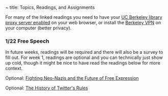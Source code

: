 ~ title: Topics, Readings, and Assignments

<!-- ASSIGNMENTS -->
<!-- | Essay | Proposal Due     | Proposal Approvals | Essay Due     | Peer Reviews Due |
|-------|------------------|--------------------|---------------|------------------|
| 1     | Thursday, 9/21   | Saturday, 9/23     | Sunday, 10/1  | Sunday, 10/8     |
| 2     | Thursday, 10/19  | Saturday, 10/21    | Sunday, 10/29 | Sunday, 11/5     |
| 3     | Wednesday, 11/22 | Friday, 11/24      | Friday, 12/1  | Wednesday, 12/6  | 
-->

For many of the linked readings you need to have your [UC Berkeley library
proxy server enabled][proxy] on your web browser, or install the [Berkeley
VPN][vpn] on your computer (better privacy).

   [proxy]: http://www.lib.berkeley.edu/Help/proxy.html
   [vpn]: http://www.lib.berkeley.edu/Help/vpn.html

### 1/22 Free Speech

In future weeks, readings will be required and there will also be a survey to fill out. For week 1, readings are optional and you can technically just show up cold, though it might be nice to have read the readings below for more context.

Optional: [Fighting Neo-Nazis and the Future of Free Expression][effnazis]

Optional: [The History of Twitter's Rules][twitter]

   [effnazis]: https://www.eff.org/deeplinks/2017/08/fighting-neo-nazis-future-free-expression
   [twitter]: http://motherboard.vice.com/read/the-history-of-twitters-rules
